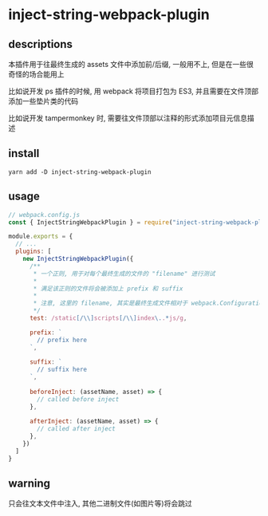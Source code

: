 # inject-string-webpack-plugin

## descriptions
本插件用于往最终生成的 assets 文件中添加前/后缀, 一般用不上, 但是在一些很奇怪的场合能用上

比如说开发 ps 插件的时候, 用 webpack 将项目打包为 ES3, 并且需要在文件顶部添加一些垫片类的代码

比如说开发 tampermonkey 时, 需要往文件顶部以注释的形式添加项目元信息描述

## install
```
yarn add -D inject-string-webpack-plugin
```

## usage
``` javascript
// webpack.config.js
const { InjectStringWebpackPlugin } = require("inject-string-webpack-plugin")

module.exports = {
  // ...
  plugins: [
    new InjectStringWebpackPlugin({
      /**
       * 一个正则, 用于对每个最终生成的文件的 "filename" 进行测试
       * 
       * 满足该正则的文件将会被添加上 prefix 和 suffix
       * 
       * 注意, 这里的 filename, 其实是最终生成文件相对于 webpack.Configuration.output.path 的相对路径
       */
      test: /static[/\\]scripts[/\\]index\..*js/g,

      prefix: `
        // prefix here
      `,
      
      suffix: `
        // suffix here
      `,
      
      beforeInject: (assetName, asset) => {
        // called before inject
      },
      
      afterInject: (assetName, asset) => {
        // called after inject
      },
    })
  ]
}
```

## warning
只会往文本文件中注入, 其他二进制文件(如图片等)将会跳过
